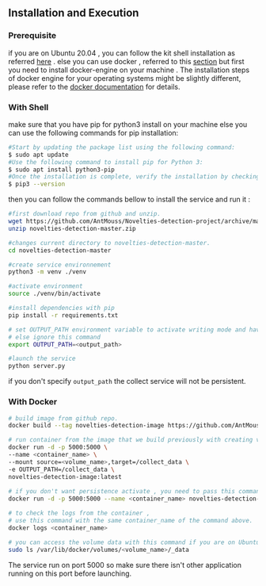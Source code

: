 ## Installation and Execution

### Prerequisite

if you are on Ubuntu 20.04 , you can follow the kit shell installation as referred [here](#with-shell) . 
else you can use docker , referred to this [section](#with-docker) but first you need to install docker-engine on
your machine . The installation steps of docker engine for your operating systems might be slightly different, please refer to the [docker documentation](https://docs.docker.com/engine/install/) for details.

### With Shell

make sure that you have pip for python3 install on your machine else you can use the following commands
for pip installation:

```bash
#Start by updating the package list using the following command:
$ sudo apt update
#Use the following command to install pip for Python 3:
$ sudo apt install python3-pip
#Once the installation is complete, verify the installation by checking the pip version:
$ pip3 --version

```
then you can follow the commands bellow to install the service and run it :

```bash
#first download repo from github and unzip.
wget https://github.com/AntMouss/Novelties-detection-project/archive/master.zip -O novelties-detection-master.zip
unzip novelties-detection-master.zip

#changes current directory to novelties-detection-master.
cd novelties-detection-master

#create service environnement
python3 -m venv ./venv

#activate environment
source ./venv/bin/activate

#install dependencies with pip
pip install -r requirements.txt

# set OUTPUT_PATH environment variable to activate writing mode and have the service persistent
# else ignore this command
export OUTPUT_PATH=<output_path>

#launch the service
python server.py

```
if you don't specify `output_path` the collect service will not be persistent.

### With Docker

```bash
# build image from github repo.
docker build --tag novelties-detection-image https://github.com/AntMouss/Novelties-detection-project.git

# run container from the image that we build previously with creating volume that contain collect data (persistence activate) .
docker run -d -p 5000:5000 \
--name <container_name> \
--mount source=<volume_name>,target=/collect_data \
-e OUTPUT_PATH=/collect_data \
novelties-detection-image:latest
  
# if you don't want persistence activate , you need to pass this command instead without volume name.
docker run -d -p 5000:5000 --name <container_name> novelties-detection-image:latest

# to check the logs from the container ,
# use this command with the same container_name of the command above.
docker logs <container_name>

# you can access the volume data with this command if you are on Ubuntu with sudo privilege.
sudo ls /var/lib/docker/volumes/<volume_name>/_data

```
The service run on port 5000 so make sure there isn't other application running on this port before launching.